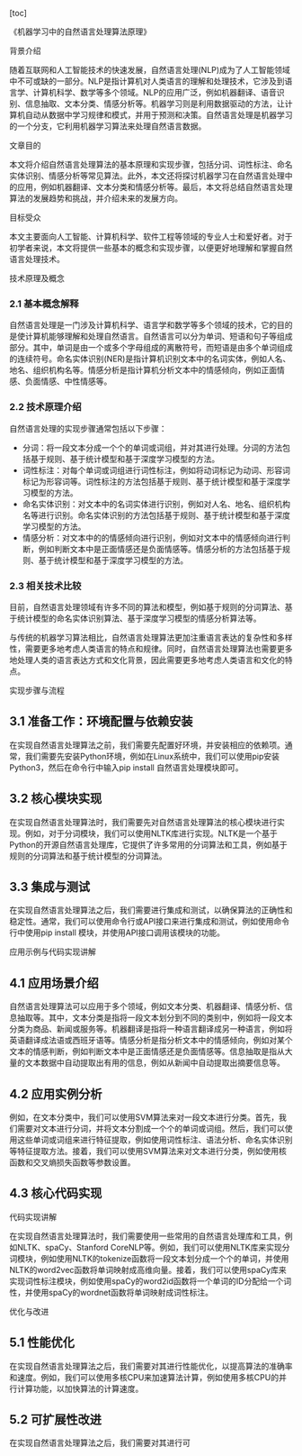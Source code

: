 
[toc]                    
                
                
《机器学习中的自然语言处理算法原理》

背景介绍

随着互联网和人工智能技术的快速发展，自然语言处理(NLP)成为了人工智能领域中不可或缺的一部分。NLP是指计算机对人类语言的理解和处理技术，它涉及到语言学、计算机科学、数学等多个领域。NLP的应用广泛，例如机器翻译、语音识别、信息抽取、文本分类、情感分析等。机器学习则是利用数据驱动的方法，让计算机自动从数据中学习规律和模式，并用于预测和决策。自然语言处理是机器学习的一个分支，它利用机器学习算法来处理自然语言数据。

文章目的

本文将介绍自然语言处理算法的基本原理和实现步骤，包括分词、词性标注、命名实体识别、情感分析等常见算法。此外，本文还将探讨机器学习在自然语言处理中的应用，例如机器翻译、文本分类和情感分析等。最后，本文将总结自然语言处理算法的发展趋势和挑战，并介绍未来的发展方向。

目标受众

本文主要面向人工智能、计算机科学、软件工程等领域的专业人士和爱好者。对于初学者来说，本文将提供一些基本的概念和实现步骤，以便更好地理解和掌握自然语言处理技术。

技术原理及概念

### 2.1 基本概念解释

自然语言处理是一门涉及计算机科学、语言学和数学等多个领域的技术，它的目的是使计算机能够理解和处理自然语言。自然语言可以分为单词、短语和句子等组成部分。其中，单词是由一个或多个字母组成的离散符号，而短语是由多个单词组成的连续符号。命名实体识别(NER)是指计算机识别文本中的名词实体，例如人名、地名、组织机构名等。情感分析是指计算机分析文本中的情感倾向，例如正面情感、负面情感、中性情感等。

### 2.2 技术原理介绍

自然语言处理的实现步骤通常包括以下步骤：

- 分词：将一段文本分成一个个的单词或词组，并对其进行处理。分词的方法包括基于规则、基于统计模型和基于深度学习模型的方法。
- 词性标注：对每个单词或词组进行词性标注，例如将动词标记为动词、形容词标记为形容词等。词性标注的方法包括基于规则、基于统计模型和基于深度学习模型的方法。
- 命名实体识别：对文本中的名词实体进行识别，例如对人名、地名、组织机构名等进行识别。命名实体识别的方法包括基于规则、基于统计模型和基于深度学习模型的方法。
- 情感分析：对文本中的的情感倾向进行识别，例如对文本中的情感倾向进行判断，例如判断文本中是正面情感还是负面情感等。情感分析的方法包括基于规则、基于统计模型和基于深度学习模型的方法。

### 2.3 相关技术比较

目前，自然语言处理领域有许多不同的算法和模型，例如基于规则的分词算法、基于统计模型的命名实体识别算法、基于深度学习模型的情感分析算法等。

与传统的机器学习算法相比，自然语言处理算法更加注重语言表达的复杂性和多样性，需要更多地考虑人类语言的特点和规律。同时，自然语言处理算法也需要更多地处理人类的语言表达方式和文化背景，因此需要更多地考虑人类语言和文化的特点。

实现步骤与流程

## 3.1 准备工作：环境配置与依赖安装

在实现自然语言处理算法之前，我们需要先配置好环境，并安装相应的依赖项。通常，我们需要先安装Python环境，例如在Linux系统中，我们可以使用pip安装Python3，然后在命令行中输入pip install 自然语言处理模块即可。

## 3.2 核心模块实现

在实现自然语言处理算法时，我们需要先对自然语言处理算法的核心模块进行实现。例如，对于分词模块，我们可以使用NLTK库进行实现。NLTK是一个基于Python的开源自然语言处理库，它提供了许多常用的分词算法和工具，例如基于规则的分词算法和基于统计模型的分词算法。

## 3.3 集成与测试

在实现自然语言处理算法之后，我们需要进行集成和测试，以确保算法的正确性和稳定性。通常，我们可以使用命令行或API接口来进行集成和测试，例如使用命令行中使用pip install 模块，并使用API接口调用该模块的功能。

应用示例与代码实现讲解

## 4.1 应用场景介绍

自然语言处理算法可以应用于多个领域，例如文本分类、机器翻译、情感分析、信息抽取等。其中，文本分类是指将一段文本划分到不同的类别中，例如将一段文本分类为商品、新闻或服务等。机器翻译是指将一种语言翻译成另一种语言，例如将英语翻译成法语或西班牙语等。情感分析是指分析文本中的情感倾向，例如对某个文本的情感判断，例如判断文本中是正面情感还是负面情感等。信息抽取是指从大量的文本数据中自动提取出有用的信息，例如从新闻中自动提取出摘要信息等。

## 4.2 应用实例分析

例如，在文本分类中，我们可以使用SVM算法来对一段文本进行分类。首先，我们需要对文本进行分词，并将文本分割成一个个的单词或词组。然后，我们可以使用这些单词或词组来进行特征提取，例如使用词性标注、语法分析、命名实体识别等特征提取方法。接着，我们可以使用SVM算法来对文本进行分类，例如使用核函数和交叉熵损失函数等参数设置。

## 4.3 核心代码实现

代码实现讲解

在实现自然语言处理算法时，我们需要使用一些常用的自然语言处理库和工具，例如NLTK、spaCy、Stanford CoreNLP等。例如，我们可以使用NLTK库来实现分词模块，例如使用NLTK的tokenize函数将一段文本划分成一个个的单词，并使用NLTK的word2vec函数将单词映射成高维向量。接着，我们可以使用spaCy库来实现词性标注模块，例如使用spaCy的word2id函数将一个单词的ID分配给一个词性，并使用spaCy的wordnet函数将单词映射成词性标注。

优化与改进

## 5.1 性能优化

在实现自然语言处理算法之后，我们需要对其进行性能优化，以提高算法的准确率和速度。例如，我们可以使用多核CPU来加速算法计算，例如使用多核CPU的并行计算功能，以加快算法的计算速度。

## 5.2 可扩展性改进

在实现自然语言处理算法之后，我们需要对其进行可

